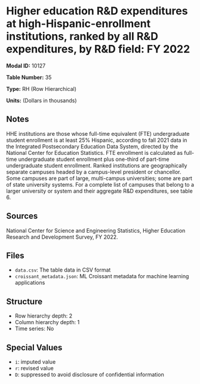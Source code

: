 # Higher education R&D expenditures at high-Hispanic-enrollment institutions, ranked by all R&D expenditures, by R&D field: FY 2022

**Modal ID:** 10127

**Table Number:** 35

**Type:** RH (Row Hierarchical)

**Units:** (Dollars in thousands)

## Notes

HHE institutions are those whose full-time equivalent (FTE) undergraduate student enrollment is at least 25% Hispanic, according to fall 2021 data in the Integrated Postsecondary Education Data System, directed by the National Center for Education Statistics. FTE enrollment is calculated as full-time undergraduate student enrollment plus one-third of part-time undergraduate student enrollment. Ranked institutions are geographically separate campuses headed by a campus-level president or chancellor. Some campuses are part of large, multi-campus universities; some are part of state university systems. For a complete list of campuses that belong to a larger university or system and their aggregate R&D expenditures, see table 6.

## Sources

National Center for Science and Engineering Statistics, Higher Education Research and Development Survey, FY 2022.

## Files

- `data.csv`: The table data in CSV format
- `croissant_metadata.json`: ML Croissant metadata for machine learning applications

## Structure

- Row hierarchy depth: 2
- Column hierarchy depth: 1
- Time series: No

## Special Values

- `i`: imputed value
- `r`: revised value
- `D`: suppressed to avoid disclosure of confidential information
